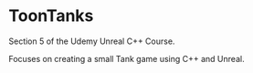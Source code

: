 # ToonTanks
Section 5 of the Udemy Unreal C++ Course.

Focuses on creating a small Tank game using C++ and Unreal.
